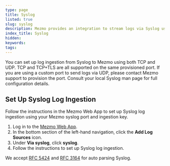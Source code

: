 ```yaml
---
type: page
title: Syslog
listed: true
slug: syslog
description: Mezmo provides an integration to stream logs via Syslog using TCP and UDP
index_title: Syslog
hidden: 
keywords: 
tags: 
---
```


You can set up log ingestion from Syslog to Mezmo using both TCP and UDP. TCP and TCP+TLS are all supported on the same provisioned port. If you are using a custom port to send logs via UDP, please contact Mezmo support to provision the port. Consult your local Syslog man page for full configuration details.

## Set Up Syslog Log Ingestion

Follow the instructions in the Mezmo Web App to set up Syslog log ingestion using your Mezmo syslog port and ingestion key.

1. Log in to the [Mezmo Web App](https://app.mezmo.com).
2. In the bottom section of the left-hand navigation, click the **Add Log Sources** icon.
3. Under **Via syslog**, click **syslog**.
4. Follow the instructions to set up Syslog log ingestion.

We accept [RFC 5424](https://datatracker.ietf.org/doc/html/rfc5424) and [RFC 3164](https://datatracker.ietf.org/doc/html/rfc3164) for auto parsing Syslog.
